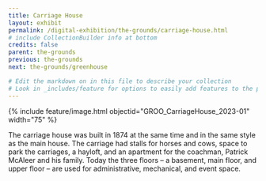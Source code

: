 ```yaml
---
title: Carriage House
layout: exhibit
permalink: /digital-exhibition/the-grounds/carriage-house.html
# include CollectionBuilder info at bottom
credits: false
parent: the-grounds
previous: the-grounds
next: the-grounds/greenhouse

# Edit the markdown on in this file to describe your collection
# Look in _includes/feature for options to easily add features to the page
---
```


{% include feature/image.html objectid="GROO_CarriageHouse_2023-01" width="75" %}

The carriage house was built in 1874 at the same time and in the same style as the main house. The carriage had stalls for horses and cows, space to park the carriages, a hayloft, and an apartment for the coachman, Patrick McAleer and his family. Today the three floors – a basement, main floor, and upper floor – are used for administrative, mechanical, and event space. 
